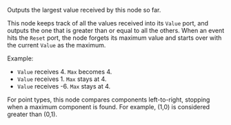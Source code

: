 Outputs the largest value received by this node so far.

This node keeps track of all the values received into its `Value` port, and outputs the one that is greater than or equal to all the others. When an event hits the `Reset` port, the node forgets its maximum value and starts over with the current `Value` as the maximum.

Example: 

   - `Value` receives 4. `Max` becomes 4.
   - `Value` receives 1. `Max` stays at 4.
   - `Value` receives -6. `Max` stays at 4.

For point types, this node compares components left-to-right, stopping when a maximum component is found.  For example, (1,0) is considered greater than (0,1).
